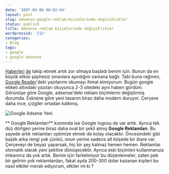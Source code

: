 ```yaml
---
date: '2007-04-06 00:02:04'
layout: post
slug: adsense-google-reklam-bicimlerinde-degisiklikler
status: publish
title: Adsense reklam biçimlerinde değişiklikler
wordpressid: '212'
categories:
- Blog
tags:
- google
- google adsense
---
```


[Haberleri](http://adsense-de.blogspot.com/2007/04/ein-frischer-neuer-look-fr-adsense.html) [de](http://adsense.blogspot.com/2007/04/fresh-new-look-for-adsense-ads.html) takip etmek artık zor olmaya başladı benim için. Bunun da en büyük etkisi şüphesiz sınavlara ayırdığım zamana bağlı. Tabi buna rağmen, [Google Reader](http://blog.arsln.org/google-reader-verimli-kullanmak-kisayollar/)'deki yazılarımı okumayı ihmal etmiyorum. Bugün google etiketi altındaki yazıları okuyunca 2-3 sitedeki aynı haberi gördüm. Görünüşe göre Google, adsense'deki reklam biçimlerini değiştirmiş durumda. Eskisine göre yeni tasarım biraz daha modern duruyor. Çerçeve daha ince, çizgiler ortadan kalkmış.

![Google Adsene Yeni ](http://blog.arsln.org/image/googleadsense.jpg)

**
Google Reklamları** kısmında ise Google logosu da var artık. Ayrıca tek düz dörtgen yerine biraz daha oval bir şekil almış **Google Reklamları**. Bu sayede artık reklamları optimize etmek de kolay olacaktır. Öncesindeki gibi başlık arka rengi yok çünkü, onun yerine sadece alt köşede bir ibare var. Çerçeveyi de beyaz yaparsak, hiç bir şey kalmaz hemen hemen. Reklamlar otomatik olarak yeni şekline dönüşecektir. Ayrıca eski biçimleri kullanmanıza imkanınız da yok artık. Benim için farketmiyor bu düzenlemeler, zaten pek bir gelirim yok reklamlardan, fakat ayda 200-300 dolar kazanan kişileri bu nasıl etkiler merak ediyorum, etkiler mi ki ?



